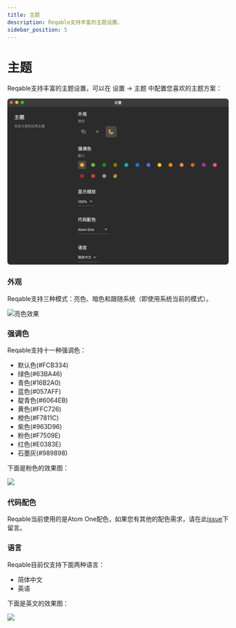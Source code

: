 ```yaml
---
title: 主题
description: Reqable支持丰富的主题设置。
sidebar_position: 5
---
```


# 主题

Reqable支持丰富的主题设置，可以在 设置 -> 主题 中配置您喜欢的主题方案：

![](arts/settings.png)

### 外观

Reqable支持三种模式：亮色、暗色和跟随系统（即使用系统当前的模式）。

![亮色效果](arts/appearence.png)

### 强调色

Reqable支持十一种强调色：
- 默认色(#FCB334)
- 绿色(#63BA46)
- 青色(#16B2A0)
- 蓝色(#057AFF)
- 靛青色(#6064EB)
- 黄色(#FFC726)
- 橙色(#F7811C)
- 紫色(#963D96)
- 粉色(#F7509E)
- 红色(#E0383E)
- 石墨灰(#989898)

下面是粉色的效果图：

![](arts/accent.png)

### 代码配色

Reqable当前使用的是Atom One配色，如果您有其他的配色需求，请在此[issue](https://github.com/reqable/reqable-app/issues/17)下留言。

### 语言

Reqable目前仅支持下面两种语言：
- 简体中文
- 英语

下面是英文的效果图：

![](arts/language.png)